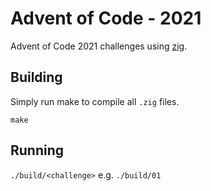 # Advent of Code - 2021

Advent of Code 2021 challenges using [zig](https://ziglang.org).

## Building

Simply run make to compile all `.zig` files.

`make`

## Running

`./build/<challenge>` e.g. `./build/01`

